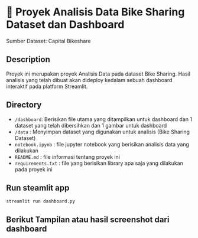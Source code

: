 # 🚵 Proyek Analisis Data Bike Sharing Dataset dan Dashboard
Sumber Dataset: Capital Bikeshare

## Description
Proyek ini merupakan proyek Analisis Data pada dataset Bike Sharing. Hasil analisis yang telah dibuat akan dideploy kedalam sebuah dashboard interaktif pada platform Streamlit.

## Directory
- `/dashboard`: Berisikan file utama yang ditampilkan untuk dashboard dan 1 dataset yang telah dibersihkan dan 1 gambar untuk dashboard
- `/data` : Menyimpan dataset yang digunakan untuk analisis (Bike Sharing Dataset)
- `notebook.ipynb` : file jupyter notebook yang berisikan analisis data yang dilakukan
- `README.md` : file informasi tentang proyek ini
- `requirements.txt` : file yang berisikan library apa saja yang dilakukan pada proyek ini

## Run steamlit app
```
streamlit run dashboard.py
```




## Berikut Tampilan atau hasil screenshot dari dashboard
